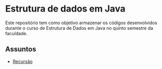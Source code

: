 # Estrutura de dados em Java

Este repositório tem como objetivo armazenar os códigos desenvolvidos durante o curso de Estrutura de Dados em Java no quinto semestre da faculdade.

## Assuntos
- [Recursão](./recursao/README.md)